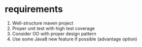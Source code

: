 # requirements
1. Well-structure maven project
2. Proper unit test with high test coverage
3. Consider OO with proper design pattern
4. Use some Java8 new feature if possible (advantage option)
